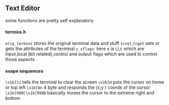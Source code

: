 ## **Text Editor**
some functions are pretty self explanatory

#### termios.h
`orig_termios` stores the original terminal data and stuff
`tcset`,`tcget` sets or gets the attributes of the terminal
`c_xflags`: here x is i,l,c which are input,local (bit related),control and output flags which are used to control those aspects 

#### esape sequences
`\x1b[2J` tells the terminal to clear the screen
`\x1b[H` puts the cursor on home or top left
`\x1b[6n` 4 byte and responds the (x,y ) coords of the cursor
`\x1b[999C\x1b[999B` basically moves the cursor to the extreme right and bottom


